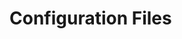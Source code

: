 # Configuration Files

<!-- Documentation for the current configuration files:

- [Main Configuration](./model_config.md)
- [Model Configuration](./hidden_config.md) -->